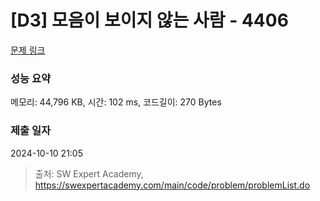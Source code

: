 # [D3] 모음이 보이지 않는 사람 - 4406 

[문제 링크](https://swexpertacademy.com/main/code/problem/problemDetail.do?contestProbId=AWNcD_66pUEDFAV8) 

### 성능 요약

메모리: 44,796 KB, 시간: 102 ms, 코드길이: 270 Bytes

### 제출 일자

2024-10-10 21:05



> 출처: SW Expert Academy, https://swexpertacademy.com/main/code/problem/problemList.do